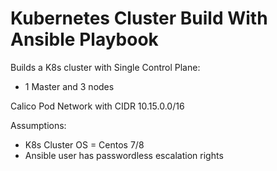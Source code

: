 # Kubernetes Cluster Build With Ansible Playbook

Builds a K8s cluster with Single Control Plane:
- 1 Master and 3 nodes

Calico Pod Network with CIDR 10.15.0.0/16

Assumptions:
- K8s Cluster OS = Centos 7/8
- Ansible user has passwordless escalation rights


